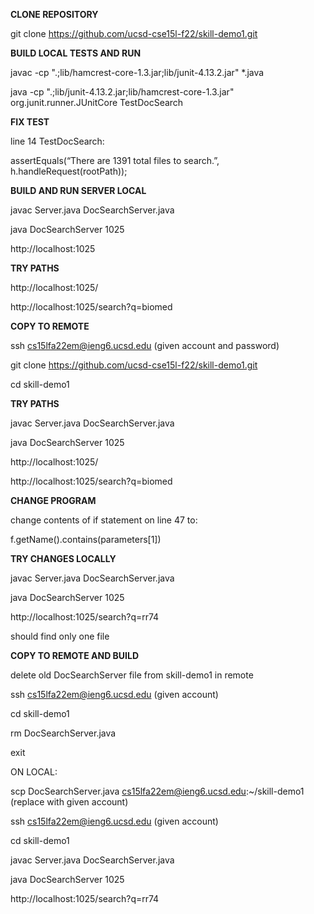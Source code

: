 **CLONE REPOSITORY**

git clone https://github.com/ucsd-cse15l-f22/skill-demo1.git 

**BUILD LOCAL TESTS AND RUN**

javac -cp ".;lib/hamcrest-core-1.3.jar;lib/junit-4.13.2.jar" *.java

java -cp ".;lib/junit-4.13.2.jar;lib/hamcrest-core-1.3.jar" org.junit.runner.JUnitCore TestDocSearch

**FIX TEST**

line 14 TestDocSearch:

assertEquals(“There are 1391 total files to search.”, h.handleRequest(rootPath));

**BUILD AND RUN SERVER LOCAL**

javac Server.java DocSearchServer.java

java DocSearchServer 1025

http://localhost:1025

**TRY PATHS**

http://localhost:1025/

http://localhost:1025/search?q=biomed

**COPY TO REMOTE**

ssh cs15lfa22em@ieng6.ucsd.edu (given account and password)

git clone https://github.com/ucsd-cse15l-f22/skill-demo1.git 

cd skill-demo1

**TRY PATHS**

javac Server.java DocSearchServer.java

java DocSearchServer 1025

http://localhost:1025/

http://localhost:1025/search?q=biomed

**CHANGE PROGRAM**

change contents of if statement on line 47 to:

f.getName().contains(parameters[1])

**TRY CHANGES LOCALLY**

javac Server.java DocSearchServer.java

java DocSearchServer 1025


http://localhost:1025/search?q=rr74

should find only one file

**COPY TO REMOTE AND BUILD**

delete old DocSearchServer file from skill-demo1 in remote

ssh cs15lfa22em@ieng6.ucsd.edu (given account)

cd skill-demo1

rm DocSearchServer.java

exit

ON LOCAL: 

scp DocSearchServer.java cs15lfa22em@ieng6.ucsd.edu:~/skill-demo1 (replace with given account)


ssh cs15lfa22em@ieng6.ucsd.edu (given account)

cd skill-demo1

javac Server.java DocSearchServer.java

java DocSearchServer 1025


http://localhost:1025/search?q=rr74

